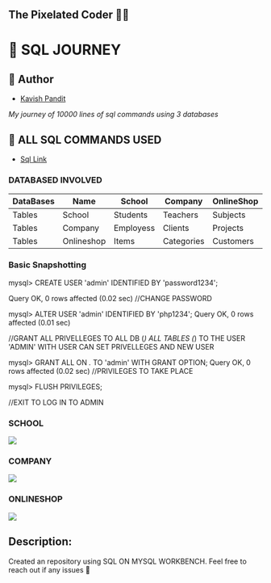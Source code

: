 ## The Pixelated Coder  :man_technologist:
:pencil: SQL JOURNEY
============

## :busts_in_silhouette: Author

- [Kavish Pandit](https://github.com/beastgetsssavvy13)

_My journey of 10000 lines of sql commands using 3 databases_

## :tada: ALL SQL COMMANDS USED

- [Sql Link](https://github.com/beastgetssavvy13/10000-lines-sql-journey/blob/master/SQL.txt)

### DATABASED INVOLVED 
| DataBases | Name  |  School  | Company |  OnlineShop ||
| ------- | ----------- | ----------- | ----------- |----------- |----|
| Tables | School | Students| Teachers| Subjects |
| Tables | Company| Employess|  Clients |  Projects |
| Tables | Onlineshop| Items| Categories| Customers| Orders |

### Basic Snapshotting
mysql> CREATE USER 'admin' IDENTIFIED BY 'password1234';

Query OK, 0 rows affected (0.02 sec)
//CHANGE PASSWORD

mysql> ALTER USER 'admin' IDENTIFIED BY 'php1234';
Query OK, 0 rows affected (0.01 sec)

//GRANT ALL PRIVELLEGES TO ALL DB (*) ALL TABLES (*) TO THE USER 'ADMIN' WITH USER CAN SET PRIVELLEGES AND NEW USER

mysql> GRANT ALL ON *.* TO 'admin' WITH GRANT OPTION;
Query OK, 0 rows affected (0.02 sec)
//PRIVILEGES TO TAKE PLACE

mysql> FLUSH PRIVILEGES;

//EXIT TO LOG IN TO ADMIN

### SCHOOL

<img src="https://github.com/beastgetssavvy13/10000-lines-sql-journey/blob/master/1.JPG"/>

### COMPANY

<img src="https://github.com/beastgetssavvy13/10000-lines-sql-journey/blob/master/2.JPG"/>

### ONLINESHOP

<img src="https://github.com/beastgetssavvy13/10000-lines-sql-journey/blob/master/3.JPG"/>


## Description: 
Created an repository using SQL ON MYSQL WORKBENCH. Feel free to reach out if any issues :raised_hands:
